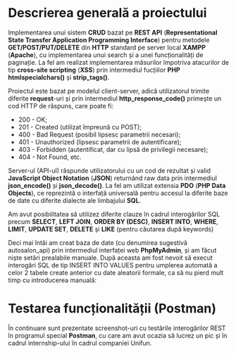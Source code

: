 # Descrierea generală a proiectului
Implementarea unui sistem **CRUD** bazat pe **REST API** (**Representational State Transfer Application Programming Interface**) pentru metodele **GET/POST/PUT/DELETE** din **HTTP** standard pe server local **XAMPP** (**Apache**), cu implementarea unui search și a unei funcționalități de paginație. La fel am realizat implementarea măsurilor împotriva atacurilor de tip **cross-site scripting** (**XSS**) prin intermediul fucțiilor **PHP htmlspecialchars()** și **strip_tags()**.

Proiectul este bazat pe modelul client-server, adică utilizatorul trimite diferite **request**-uri și prin intermediul **http_response_code()** primește un cod HTTP de răspuns, care poate fi:
* 200 - OK;
* 201 - Created (utilizat împreună cu POST);
* 400 - Bad Request (posibil lipsesc parametrii necesari);
* 401 - Unauthorized (lipsesc parametrii de autentificare);
* 403 - Forbidden (autentificat, dar cu lipsă de privilegii necesare);
* 404 - Not Found, etc.

Server-ul (API-ul) răspunde utilizatorului cu un cod de rezultat și valid **JavaScript Object Notation** (**JSON**) returnând raw data prin intermediul **json_encode()** și **json_decode()**. La fel am utilizat extensia **PDO** (**PHP Data Objects**), ce reprezintă o interfață universală pentru accesul la diferite baze de date cu diferite dialecte ale limbajului **SQL**.

Am avut posibilitatea să utilizez diferite clauze în cadrul interogărilor SQL precum **SELECT**, **LEFT JOIN**, **ORDER BY (DESC)**, **INSERT INTO**, **WHERE**, **LIMIT**, **UPDATE SET**, **DELETE** și **LIKE** (pentru căutarea după keywords)

Deci mai întâi am creat baza de date (cu denumirea sugestivă autosalon_api) prin intermediul interfaței web **PhpMyAdmin**, și am făcut niște setări prealabile manuale. După aceasta am fost nevoit să execut interogări SQL de tip INSERT INTO VALUES pentru umplerea automată a celor 2 tabele create anterior cu date aleatorii formale, ca să nu pierd mult timp cu introducerea manuală:

# Testarea funcționalității (Postman)
În continuare sunt prezentate screenshot-uri cu testările interogărilor REST în programul special **Postman**, cu care am avut ocazia să lucrez un pic și în cadrul internship-ului în cadrul companiei Unifun.


